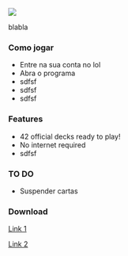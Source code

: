 ![](https://i.postimg.cc/mr1nt14q/output-onlinepngtools.png)

blabla
### Como jogar
- Entre na sua conta no lol
- Abra o programa
- sdfsf
- sdfsf
- sdfsf
### Features
- 42 official decks ready to play!
- No internet required
- sdfsf
### TO DO
- Suspender cartas
### Download
[Link 1](https://files.catbox.moe/p6h95v.rar)

[Link 2](https://www63.zippyshare.com/v/u6kltJrN/file.html)
